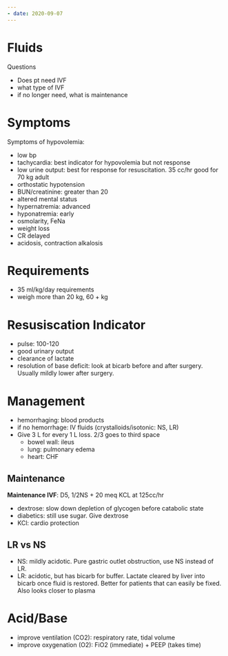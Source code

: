 ```yaml
---
- date: 2020-09-07
---
```


# Fluids

Questions

- Does pt need IVF
- what type of IVF
- if no longer need, what is maintenance

# Symptoms

Symptoms of hypovolemia:

- low bp
- tachycardia: best indicator for hypovolemia but not response
- low urine output: best for response for resuscitation. 35 cc/hr good for 70 kg adult
- orthostatic hypotension
- BUN/creatinine: greater than 20
- altered mental status
- hypernatremia: advanced
- hyponatremia: early
- osmolarity, FeNa
- weight loss
- CR delayed
- acidosis, contraction alkalosis

# Requirements

- 35 ml/kg/day requirements
- weigh more than 20 kg, 60 + kg

# Resusiscation Indicator

- pulse: 100-120
- good urinary output
- clearance of lactate
- resolution of base deficit: look at bicarb before and after surgery. Usually mildly lower after surgery.

# Management

- hemorrhaging: blood products
- if no hemorrhage: IV fluids (crystalloids/isotonic: NS, LR)
- Give 3 L for every 1 L loss. 2/3 goes to third space
	- bowel wall: ileus
	- lung: pulmonary edema
	- heart: CHF

## Maintenance

**Maintenance IVF**: D5, 1/2NS + 20 meq KCL at 125cc/hr

- dextrose: slow down depletion of glycogen before catabolic state
- diabetics: still use sugar. Give dextrose
- KCl: cardio protection

## LR vs NS

- NS: mildly acidotic. Pure gastric outlet obstruction, use NS instead of LR.
- LR: acidotic, but has bicarb for buffer. Lactate cleared by liver into bicarb once fluid is restored. Better for patients that can easily be fixed. Also looks closer to plasma

# Acid/Base

- improve ventilation (CO2): respiratory rate, tidal volume
- improve oxygenation (O2): FiO2 (immediate) + PEEP (takes time)

